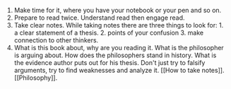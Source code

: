
1. Make time for it, where you have your notebook or your pen and so on.
2. Prepare to read twice. Understand read then engage read.
3. Take clear notes. While taking notes there are three things to look for: 1. a clear statement of a thesis. 2. points of your confusion 3. make connection to other thinkers.
4. What is this book about, why are you reading it. What is the philosopher is arguing about. How does the philosophers stand in history. What is the evidence author puts out for his thesis. Don't just try to falsify arguments, try to find weaknesses and analyze it.
[[How to take notes]].
[[Philosophy]].